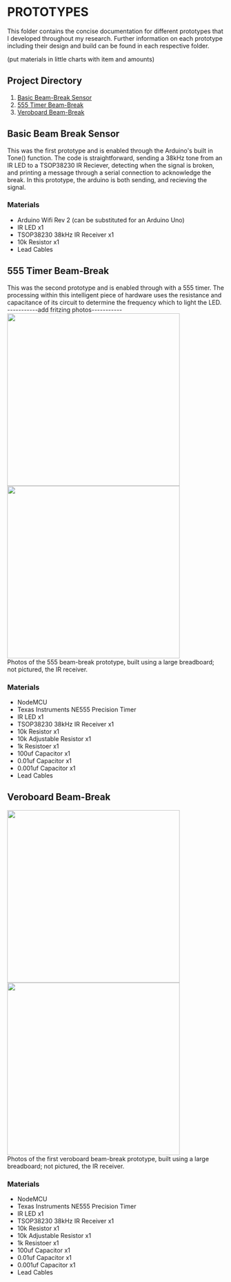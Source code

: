 # PROTOTYPES
This folder contains the concise documentation for different prototypes that I developed throughout my research. Further information on each prototype including their design and build can be found in each respective folder.

(put materials in little charts with item and amounts)

## Project Directory
1. [Basic Beam-Break Sensor](#basic-beam-break-sensor)
2. [555 Timer Beam-Break](#555-timer-beam-break)
3. [Veroboard Beam-Break](#veroboard-beam-break)

## Basic Beam Break Sensor
This was the first prototype and is enabled through the Arduino's built in Tone() function. The code is straightforward, sending a 38kHz tone from an IR LED to a TSOP38230 IR Reciever, detecting when the signal is broken, and printing a message through a serial connection to acknowledge the break. In this prototype, the arduino is both sending, and recieving the signal.

### Materials
- Arduino Wifi Rev 2 (can be substituted for an Arduino Uno)
- IR LED x1
- TSOP38230 38kHz IR Receiver x1
- 10k Resistor x1
- Lead Cables

## 555 Timer Beam-Break
This was the second prototype and is enabled through with a 555 timer. The processing within this intelligent piece of hardware uses the resistance and capacitance of its circuit to determine the frequency which to light the LED.
-----------add fritzing photos-----------
<img src="https://github.com/andrelbourgeois/CASA0022/assets/33913141/3d37cc41-50e9-4670-b14c-3be2fbc4067d" style="height:400px;" />
<img src="https://github.com/andrelbourgeois/CASA0022/assets/33913141/1f5482f9-268d-4188-80a7-13dc4b478ce9" style="height:400px;"/>
<br>
Photos of the 555 beam-break prototype, built using a large breadboard; not pictured, the IR receiver.

### Materials
- NodeMCU
- Texas Instruments NE555 Precision Timer
- IR LED x1
- TSOP38230 38kHz IR Receiver x1
- 10k Resistor x1
- 10k Adjustable Resistor x1
- 1k Resistoer x1
- 100uf Capacitor x1
- 0.01uf Capacitor x1
- 0.001uf Capacitor x1
- Lead Cables

## Veroboard Beam-Break
<img src="https://github.com/andrelbourgeois/CASA0022/assets/33913141/2568b259-e17c-4ca5-a091-03b8e80cdc08" style="height:400px;" />
<img src="https://github.com/andrelbourgeois/CASA0022/assets/33913141/4bfb9f14-5b99-434f-a9b6-d0deb6a123b8" style="height:400px;" />
<br>
Photos of the first veroboard beam-break prototype, built using a large breadboard; not pictured, the IR receiver.

### Materials
- NodeMCU
- Texas Instruments NE555 Precision Timer
- IR LED x1
- TSOP38230 38kHz IR Receiver x1
- 10k Resistor x1
- 10k Adjustable Resistor x1
- 1k Resistoer x1
- 100uf Capacitor x1
- 0.01uf Capacitor x1
- 0.001uf Capacitor x1
- Lead Cables


